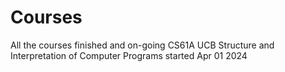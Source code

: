 # Courses
All the courses finished and on-going
CS61A UCB 
    Structure and Interpretation of Computer Programs
        started Apr 01 2024 